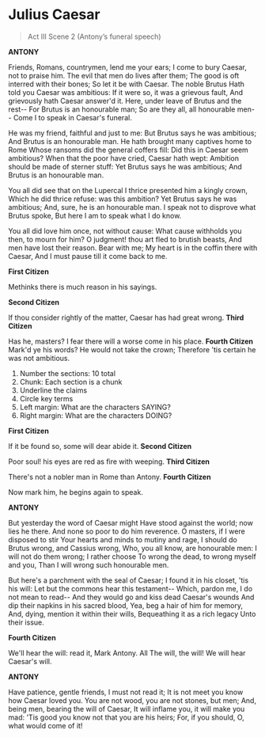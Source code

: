 # Julius Caesar 
> Act III Scene 2 (Antony’s funeral speech) 
 
**ANTONY**

Friends, Romans, countrymen, lend me your ears; 
I come to bury Caesar, not to praise him. 
The evil that men do lives after them; 
The good is oft interred with their bones; 
So let it be with Caesar. The noble Brutus 
Hath told you Caesar was ambitious: 
If it were so, it was a grievous fault, 
And grievously hath Caesar answer'd it. 
Here, under leave of Brutus and the rest-- 
For Brutus is an honourable man; 
So are they all, all honourable men-- 
Come I to speak in Caesar's funeral. 
 
He was my friend, faithful and just to me: 
But Brutus says he was ambitious; 
And Brutus is an honourable man. 
He hath brought many captives home to Rome 
Whose ransoms did the general coffers fill: 
Did this in Caesar seem ambitious? 
When that the poor have cried, Caesar hath wept: 
Ambition should be made of sterner stuff: 
Yet Brutus says he was ambitious; 
And Brutus is an honourable man. 
 
You all did see that on the Lupercal 
I thrice presented him a kingly crown, 
Which he did thrice refuse: was this ambition? 
Yet Brutus says he was ambitious; 
And, sure, he is an honourable man. 
I speak not to disprove what Brutus spoke, 
But here I am to speak what I do know. 
 
You all did love him once, not without cause: 
What cause withholds you then, to mourn for him? 
O judgment! thou art fled to brutish beasts, 
And men have lost their reason. Bear with me; 
My heart is in the coffin there with Caesar, 
And I must pause till it come back to me. 
 
**First Citizen**

Methinks there is much reason in his sayings. 

**Second Citizen** 

If thou consider rightly of the matter, 
Caesar has had great wrong. 
**Third Citizen** 

Has he, masters? 
I fear there will a worse come in his place. 
**Fourth Citizen** 
Mark'd ye his words? He would not take the crown; 
Therefore 'tis certain he was not ambitious. 
 
1. Number the sections: 10 total 
2. Chunk: Each section is a chunk 
3. Underline the claims  
4. Circle key terms 
5. Left margin: What are the characters SAYING? 
6. Right margin: What are the characters DOING? 
 
**First Citizen** 

If it be found so, some will dear abide it. 
**Second Citizen** 

Poor soul! his eyes are red as fire with weeping. 
**Third Citizen** 

There's not a nobler man in Rome than Antony. 
**Fourth Citizen** 

Now mark him, he begins again to speak. 
 
**ANTONY** 

But yesterday the word of Caesar might 
Have stood against the world; now lies he there. 
And none so poor to do him reverence. 
O masters, if I were disposed to stir 
Your hearts and minds to mutiny and rage, 
I should do Brutus wrong, and Cassius wrong, 
Who, you all know, are honourable men: 
I will not do them wrong; I rather choose 
To wrong the dead, to wrong myself and you, 
Than I will wrong such honourable men. 
 
But here's a parchment with the seal of Caesar; 
I found it in his closet, 'tis his will: 
Let but the commons hear this testament-- 
Which, pardon me, I do not mean to read-- 
And they would go and kiss dead Caesar's wounds 
And dip their napkins in his sacred blood, 
Yea, beg a hair of him for memory, 
And, dying, mention it within their wills, 
Bequeathing it as a rich legacy 
Unto their issue. 
 
**Fourth Citizen** 

We'll hear the will: read it, Mark Antony. 
All 
The will, the will! We will hear Caesar's will. 
 
**ANTONY** 

Have patience, gentle friends, I must not read it; 
It is not meet you know how Caesar loved you. 
You are not wood, you are not stones, but men; 
And, being men, bearing the will of Caesar, 
It will inflame you, it will make you mad: 
'Tis good you know not that you are his heirs; 
For, if you should, O, what would come of it! 
